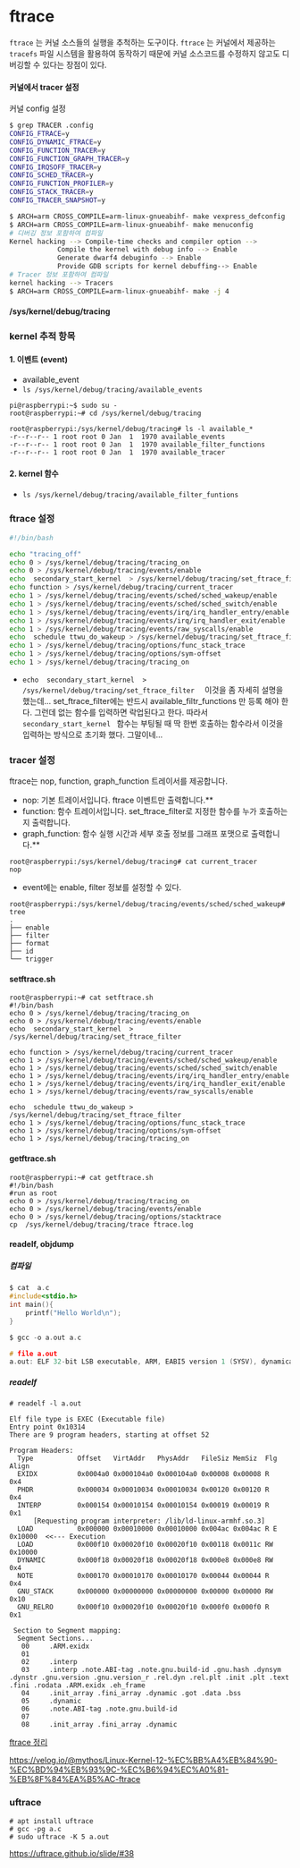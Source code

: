 

# ftrace

`ftrace` 는 커널 소스들의 실행을 추척하는 도구이다. `ftrace` 는 커널에서 제공하는 `tracefs` 파일 시스템을 활용하여 동작하기 때문에 커널 소스코드를 수정하지 않고도 디버깅할 수 있다는 장점이 있다.

#### 커널에서 tracer 설정

커널 config 설정 

```sh
$ grep TRACER .config
CONFIG_FTRACE=y
CONFIG_DYNAMIC_FTRACE=y 
CONFIG_FUNCTION_TRACER=y
CONFIG_FUNCTION_GRAPH_TRACER=y
CONFIG_IRQSOFF_TRACER=y
CONFIG_SCHED_TRACER=y
CONFIG_FUNCTION_PROFILER=y
CONFIG_STACK_TRACER=y
CONFIG_TRACER_SNAPSHOT=y
```



```sh
$ ARCH=arm CROSS_COMPILE=arm-linux-gnueabihf- make vexpress_defconfig
$ ARCH=arm CROSS_COMPILE=arm-linux-gnueabihf- make menuconfig
# 디버깅 정보 포함하여 컴파일
Kernel hacking --> Compile-time checks and compiler option --> 
            Compile the kernel with debug info --> Enable
            Generate dwarf4 debuginfo --> Enable
            Provide GDB scripts for kernel debuffing--> Enable
# Tracer 정보 포함하여 컴파일 
kernel hacking --> Tracers
$ ARCH=arm CROSS_COMPILE=arm-linux-gnueabihf- make -j 4
```



#### /sys/kernel/debug/tracing



### kernel 추적 항목

#### 1. 이벤트 (event)

* available_event
* `ls /sys/kernel/debug/tracing/available_events`

```
pi@raspberrypi:~$ sudo su -
root@raspberrypi:~# cd /sys/kernel/debug/tracing

root@raspberrypi:/sys/kernel/debug/tracing# ls -l available_*
-r--r--r-- 1 root root 0 Jan  1  1970 available_events
-r--r--r-- 1 root root 0 Jan  1  1970 available_filter_functions
-r--r--r-- 1 root root 0 Jan  1  1970 available_tracer
```

#### 2. kernel 함수 
* `ls /sys/kernel/debug/tracing/available_filter_funtions`

### ftrace 설정
```sh
#!/bin/bash

echo "tracing_off"
echo 0 > /sys/kernel/debug/tracing/tracing_on
echo 0 > /sys/kernel/debug/tracing/events/enable
echo  secondary_start_kernel  > /sys/kernel/debug/tracing/set_ftrace_filter	
echo function > /sys/kernel/debug/tracing/current_tracer
echo 1 > /sys/kernel/debug/tracing/events/sched/sched_wakeup/enable
echo 1 > /sys/kernel/debug/tracing/events/sched/sched_switch/enable
echo 1 > /sys/kernel/debug/tracing/events/irq/irq_handler_entry/enable
echo 1 > /sys/kernel/debug/tracing/events/irq/irq_handler_exit/enable
echo 1 > /sys/kernel/debug/tracing/events/raw_syscalls/enable
echo  schedule ttwu_do_wakeup > /sys/kernel/debug/tracing/set_ftrace_filter
echo 1 > /sys/kernel/debug/tracing/options/func_stack_trace
echo 1 > /sys/kernel/debug/tracing/options/sym-offset
echo 1 > /sys/kernel/debug/tracing/tracing_on
```

* `echo  secondary_start_kernel  > /sys/kernel/debug/tracing/set_ftrace_filter	` 이것을 좀 자세히 설명을 했는데...  set_ftrace_filter에는 반드시 available_filtr_functions 만 등록 해야 한다. 그런데 없는 함수를 입력하면 락업된다고 한다. 따라서 `secondary_start_kernel ` 함수는 부팅될 때 딱 한번 호출하는 함수라서 이것을 입력하는 방식으로 초기화 했다. 그말이네...

### tracer 설정
ftrace는 nop, function, graph_function 트레이서를 제공합니다. 
* nop: 기본 트레이서입니다. ftrace 이벤트만 출력합니다.** 
* function: 함수 트레이서입니다. set_ftrace_filter로 지정한 함수를 누가 호출하는지 출력합니다.
* graph_function: 함수 실행 시간과 세부 호출 정보를 그래프 포맷으로 출력합니다.**

```t
root@raspberrypi:/sys/kernel/debug/tracing# cat current_tracer 
nop
```

* event에는 enable, filter 정보를 설정할 수 있다. 

```t
root@raspberrypi:/sys/kernel/debug/tracing/events/sched/sched_wakeup# tree
.
├── enable
├── filter
├── format
├── id
└── trigger
```



#### setftrace.sh

```t
root@raspberrypi:~# cat setftrace.sh
#!/bin/bash
echo 0 > /sys/kernel/debug/tracing/tracing_on
echo 0 > /sys/kernel/debug/tracing/events/enable
echo  secondary_start_kernel  > /sys/kernel/debug/tracing/set_ftrace_filter	

echo function > /sys/kernel/debug/tracing/current_tracer
echo 1 > /sys/kernel/debug/tracing/events/sched/sched_wakeup/enable
echo 1 > /sys/kernel/debug/tracing/events/sched/sched_switch/enable
echo 1 > /sys/kernel/debug/tracing/events/irq/irq_handler_entry/enable
echo 1 > /sys/kernel/debug/tracing/events/irq/irq_handler_exit/enable
echo 1 > /sys/kernel/debug/tracing/events/raw_syscalls/enable

echo  schedule ttwu_do_wakeup > /sys/kernel/debug/tracing/set_ftrace_filter
echo 1 > /sys/kernel/debug/tracing/options/func_stack_trace
echo 1 > /sys/kernel/debug/tracing/options/sym-offset
echo 1 > /sys/kernel/debug/tracing/tracing_on
```



#### getftrace.sh

```t
root@raspberrypi:~# cat getftrace.sh 
#!/bin/bash
#run as root
echo 0 > /sys/kernel/debug/tracing/tracing_on
echo 0 > /sys/kernel/debug/tracing/events/enable
echo 0 > /sys/kernel/debug/tracing/options/stacktrace
cp  /sys/kernel/debug/tracing/trace ftrace.log
```



#### readelf, objdump

##### 컴파일 

```c
$ cat  a.c
#include<stdio.h>
int main(){
	printf("Hello World\n");
}

$ gcc -o a.out a.c

# file a.out
a.out: ELF 32-bit LSB executable, ARM, EABI5 version 1 (SYSV), dynamically linked, interpreter /lib/ld-linux-armhf.so.3, for GNU/Linux 3.2.0, BuildID[sha1]=9ef0dde6b45b0189c6c9bf6d487669f1c9a7c298, not stripped
```



##### readelf

```log
# readelf -l a.out

Elf file type is EXEC (Executable file)
Entry point 0x10314
There are 9 program headers, starting at offset 52

Program Headers:
  Type           Offset   VirtAddr   PhysAddr   FileSiz MemSiz  Flg Align
  EXIDX          0x0004a0 0x000104a0 0x000104a0 0x00008 0x00008 R   0x4
  PHDR           0x000034 0x00010034 0x00010034 0x00120 0x00120 R   0x4
  INTERP         0x000154 0x00010154 0x00010154 0x00019 0x00019 R   0x1
      [Requesting program interpreter: /lib/ld-linux-armhf.so.3]
  LOAD           0x000000 0x00010000 0x00010000 0x004ac 0x004ac R E 0x10000  <<--- Execution
  LOAD           0x000f10 0x00020f10 0x00020f10 0x00118 0x0011c RW  0x10000
  DYNAMIC        0x000f18 0x00020f18 0x00020f18 0x000e8 0x000e8 RW  0x4
  NOTE           0x000170 0x00010170 0x00010170 0x00044 0x00044 R   0x4
  GNU_STACK      0x000000 0x00000000 0x00000000 0x00000 0x00000 RW  0x10
  GNU_RELRO      0x000f10 0x00020f10 0x00020f10 0x000f0 0x000f0 R   0x1

 Section to Segment mapping:
  Segment Sections...
   00     .ARM.exidx 
   01     
   02     .interp 
   03     .interp .note.ABI-tag .note.gnu.build-id .gnu.hash .dynsym .dynstr .gnu.version .gnu.version_r .rel.dyn .rel.plt .init .plt .text .fini .rodata .ARM.exidx .eh_frame 
   04     .init_array .fini_array .dynamic .got .data .bss 
   05     .dynamic 
   06     .note.ABI-tag .note.gnu.build-id 
   07     
   08     .init_array .fini_array .dynamic
```


[ftrace 정리](https://velog.io/@mythos/Linux-Kernel-12-%EC%BB%A4%EB%84%90-%EC%BD%94%EB%93%9C-%EC%B6%94%EC%A0%81-%EB%8F%84%EA%B5%AC-ftrace)

https://velog.io/@mythos/Linux-Kernel-12-%EC%BB%A4%EB%84%90-%EC%BD%94%EB%93%9C-%EC%B6%94%EC%A0%81-%EB%8F%84%EA%B5%AC-ftrace


###  uftrace

```log
# apt install uftrace
# gcc -pg a.c
# sudo uftrace -K 5 a.out
```

https://uftrace.github.io/slide/#38



